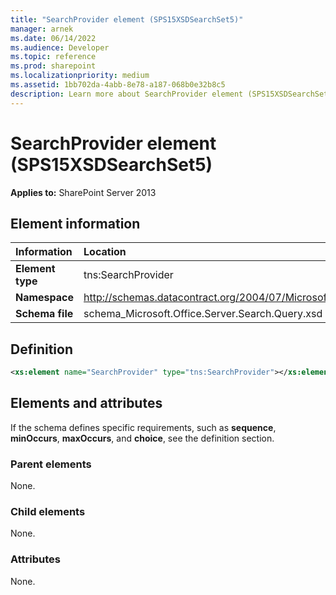 ```yaml
---
title: "SearchProvider element (SPS15XSDSearchSet5)"
manager: arnek
ms.date: 06/14/2022
ms.audience: Developer
ms.topic: reference
ms.prod: sharepoint
ms.localizationpriority: medium
ms.assetid: 1bb702da-4abb-8e78-a187-068b0e32b8c5
description: Learn more about SearchProvider element (SPS15XSDSearchSet5).
---
```


# SearchProvider element (SPS15XSDSearchSet5)

**Applies to:** SharePoint Server 2013
  
## Element information

|Information|Location|
|:-----|:-----|
|**Element type** |tns:SearchProvider |
|**Namespace**  |http://schemas.datacontract.org/2004/07/Microsoft.Office.Server.Search.Query   |
|**Schema file** |schema_Microsoft.Office.Server.Search.Query.xsd   |
   
## Definition

```XML
<xs:element name="SearchProvider" type="tns:SearchProvider"></xs:element>

```

## Elements and attributes

If the schema defines specific requirements, such as **sequence**, **minOccurs**, **maxOccurs**, and **choice**, see the definition section. 
  
### Parent elements

None.
  
### Child elements

None.
  
### Attributes

None.
  

